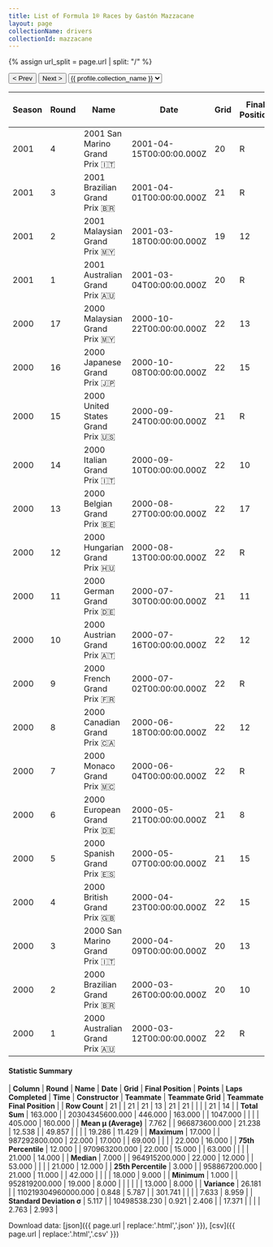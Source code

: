 ```yaml
---
title: List of Formula 1® Races by Gastón Mazzacane
layout: page
collectionName: drivers
collectionId: mazzacane
---
```


{% assign url_split = page.url | split: "/" %}
<div id="collection-navigation">
<button onclick="selector.options[selector.selectedIndex-1].value && (window.location = selector.options[selector.selectedIndex-1].value);">&lt; Prev</button>
<button onclick="selector.options[selector.selectedIndex+1].value && (window.location = selector.options[selector.selectedIndex+1].value);">Next &gt;</button>
<select id="selector" onchange="this.options[this.selectedIndex].value && (window.location = this.options[this.selectedIndex].value);">
  {% for collectionId in site.data[page.collectionName].refs %}
    {% if collectionId == page.collectionId %}
      {% assign selected = "selected" %}
    {% else %}
      {% assign selected = "" %}
    {% endif %}
    {% assign profile = site.data[page.collectionName][collectionId].profile %}
    <option value="/f1/{{ page.collectionName }}/{{ collectionId }}/{{ url_split[4] }}" {{ selected }}>{{ profile.collection_name }}</option>
  {% endfor %}
</select>
</div>

| Season | Round | Name | Date | Grid | Final Position | Points | Laps Completed | Time | Constructor | Teammate | Teammate Grid | Teammate Final Position |
|--|--|--|--|--|--|--|--|--|--|--|--|--|
| 2001 | 4 | 2001 San Marino Grand Prix 🇮🇹 | 2001-04-15T00:00:00.000Z | 20 | R | 0.0 | 28 |   | Prost 🇫🇷 | [Jean Alesi 🇫🇷](/f1/drivers/alesi) | 14 | 9 |
| 2001 | 3 | 2001 Brazilian Grand Prix 🇧🇷 | 2001-04-01T00:00:00.000Z | 21 | R | 0.0 | 54 |   | Prost 🇫🇷 | [Jean Alesi 🇫🇷](/f1/drivers/alesi) | 15 | 8 |
| 2001 | 2 | 2001 Malaysian Grand Prix 🇲🇾 | 2001-03-18T00:00:00.000Z | 19 | 12 | 0.0 | 53 |   | Prost 🇫🇷 | [Jean Alesi 🇫🇷](/f1/drivers/alesi) | 13 | 9 |
| 2001 | 1 | 2001 Australian Grand Prix 🇦🇺 | 2001-03-04T00:00:00.000Z | 20 | R | 0.0 | 0 |   | Prost 🇫🇷 | [Jean Alesi 🇫🇷](/f1/drivers/alesi) | 14 | 9 |
| 2000 | 17 | 2000 Malaysian Grand Prix 🇲🇾 | 2000-10-22T00:00:00.000Z | 22 | 13 | 0.0 | 50 |   | Minardi 🇮🇹 | [Marc Gené 🇪🇸](/f1/drivers/gene) | 21 | R |
| 2000 | 16 | 2000 Japanese Grand Prix 🇯🇵 | 2000-10-08T00:00:00.000Z | 22 | 15 | 0.0 | 51 |   | Minardi 🇮🇹 | [Marc Gené 🇪🇸](/f1/drivers/gene) | 21 | R |
| 2000 | 15 | 2000 United States Grand Prix 🇺🇸 | 2000-09-24T00:00:00.000Z | 21 | R | 0.0 | 59 |   | Minardi 🇮🇹 | [Marc Gené 🇪🇸](/f1/drivers/gene) | 22 | 12 |
| 2000 | 14 | 2000 Italian Grand Prix 🇮🇹 | 2000-09-10T00:00:00.000Z | 22 | 10 | 0.0 | 52 |   | Minardi 🇮🇹 | [Marc Gené 🇪🇸](/f1/drivers/gene) | 21 | 9 |
| 2000 | 13 | 2000 Belgian Grand Prix 🇧🇪 | 2000-08-27T00:00:00.000Z | 22 | 17 | 0.0 | 42 |   | Minardi 🇮🇹 | [Marc Gené 🇪🇸](/f1/drivers/gene) | 21 | 14 |
| 2000 | 12 | 2000 Hungarian Grand Prix 🇭🇺 | 2000-08-13T00:00:00.000Z | 22 | R | 0.0 | 68 |   | Minardi 🇮🇹 | [Marc Gené 🇪🇸](/f1/drivers/gene) | 21 | 15 |
| 2000 | 11 | 2000 German Grand Prix 🇩🇪 | 2000-07-30T00:00:00.000Z | 21 | 11 | 0.0 | 45 | +1:29.504 | Minardi 🇮🇹 | [Marc Gené 🇪🇸](/f1/drivers/gene) | 22 | R |
| 2000 | 10 | 2000 Austrian Grand Prix 🇦🇹 | 2000-07-16T00:00:00.000Z | 22 | 12 | 0.0 | 68 |   | Minardi 🇮🇹 | [Marc Gené 🇪🇸](/f1/drivers/gene) | 20 | 8 |
| 2000 | 9 | 2000 French Grand Prix 🇫🇷 | 2000-07-02T00:00:00.000Z | 22 | R | 0.0 | 31 |   | Minardi 🇮🇹 | [Marc Gené 🇪🇸](/f1/drivers/gene) | 21 | 15 |
| 2000 | 8 | 2000 Canadian Grand Prix 🇨🇦 | 2000-06-18T00:00:00.000Z | 22 | 12 | 0.0 | 68 |   | Minardi 🇮🇹 | [Marc Gené 🇪🇸](/f1/drivers/gene) | 20 | 16 |
| 2000 | 7 | 2000 Monaco Grand Prix 🇲🇨 | 2000-06-04T00:00:00.000Z | 22 | R | 0.0 | 22 |   | Minardi 🇮🇹 | [Marc Gené 🇪🇸](/f1/drivers/gene) | 21 | R |
| 2000 | 6 | 2000 European Grand Prix 🇩🇪 | 2000-05-21T00:00:00.000Z | 21 | 8 | 0.0 | 65 |   | Minardi 🇮🇹 | [Marc Gené 🇪🇸](/f1/drivers/gene) | 20 | R |
| 2000 | 5 | 2000 Spanish Grand Prix 🇪🇸 | 2000-05-07T00:00:00.000Z | 21 | 15 | 0.0 | 63 |   | Minardi 🇮🇹 | [Marc Gené 🇪🇸](/f1/drivers/gene) | 20 | 14 |
| 2000 | 4 | 2000 British Grand Prix 🇬🇧 | 2000-04-23T00:00:00.000Z | 22 | 15 | 0.0 | 59 |   | Minardi 🇮🇹 | [Marc Gené 🇪🇸](/f1/drivers/gene) | 21 | 14 |
| 2000 | 3 | 2000 San Marino Grand Prix 🇮🇹 | 2000-04-09T00:00:00.000Z | 20 | 13 | 0.0 | 60 |   | Minardi 🇮🇹 | [Marc Gené 🇪🇸](/f1/drivers/gene) | 21 | R |
| 2000 | 2 | 2000 Brazilian Grand Prix 🇧🇷 | 2000-03-26T00:00:00.000Z | 20 | 10 | 0.0 | 69 |   | Minardi 🇮🇹 | [Marc Gené 🇪🇸](/f1/drivers/gene) | 18 | R |
| 2000 | 1 | 2000 Australian Grand Prix 🇦🇺 | 2000-03-12T00:00:00.000Z | 22 | R | 0.0 | 40 |   | Minardi 🇮🇹 | [Marc Gené 🇪🇸](/f1/drivers/gene) | 18 | 8 |

#### Statistic Summary

| **Column** | **Round** | **Name** | **Date** | **Grid** | **Final Position** | **Points** | **Laps Completed** | **Time** | **Constructor** | **Teammate** | **Teammate Grid** | **Teammate Final Position** |
| **Row Count** | 21 |  | 21 | 21 | 13 | 21 | 21 |  |  |  | 21 | 14 |
| **Total Sum** | 163.000 |  | 20304345600.000 | 446.000 | 163.000 |  | 1047.000 |  |  |  | 405.000 | 160.000 |
| **Mean μ (Average)** | 7.762 |  | 966873600.000 | 21.238 | 12.538 |  | 49.857 |  |  |  | 19.286 | 11.429 |
| **Maximum** | 17.000 |  | 987292800.000 | 22.000 | 17.000 |  | 69.000 |  |  |  | 22.000 | 16.000 |
| **75th Percentile** | 12.000 |  | 970963200.000 | 22.000 | 15.000 |  | 63.000 |  |  |  | 21.000 | 14.000 |
| **Median** | 7.000 |  | 964915200.000 | 22.000 | 12.000 |  | 53.000 |  |  |  | 21.000 | 12.000 |
| **25th Percentile** | 3.000 |  | 958867200.000 | 21.000 | 11.000 |  | 42.000 |  |  |  | 18.000 | 9.000 |
| **Minimum** | 1.000 |  | 952819200.000 | 19.000 | 8.000 |  |  |  |  |  | 13.000 | 8.000 |
| **Variance** | 26.181 |  | 110219304960000.000 | 0.848 | 5.787 |  | 301.741 |  |  |  | 7.633 | 8.959 |
| **Standard Deviation σ** | 5.117 |  | 10498538.230 | 0.921 | 2.406 |  | 17.371 |  |  |  | 2.763 | 2.993 |

Download data: [json]({{ page.url | replace:'.html','.json' }}), [csv]({{ page.url | replace:'.html','.csv' }})
